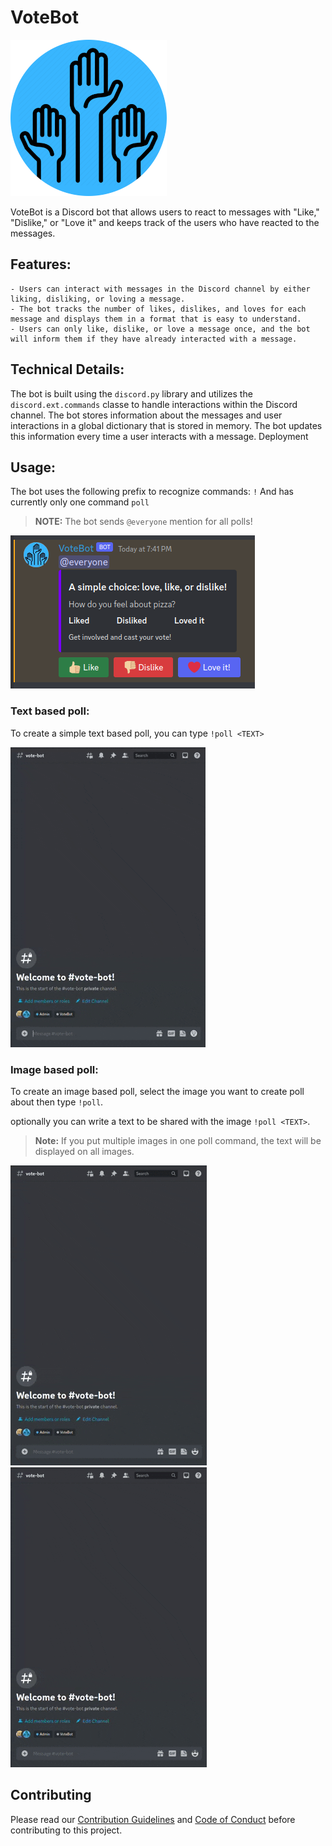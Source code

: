 # VoteBot

![](./assets/logo_github.png)

VoteBot is a Discord bot that allows users to react to messages with "Like," "Dislike," or "Love it" and keeps track of
the users who have reacted to the messages.

## Features:

    - Users can interact with messages in the Discord channel by either liking, disliking, or loving a message.
    - The bot tracks the number of likes, dislikes, and loves for each message and displays them in a format that is easy to understand.
    - Users can only like, dislike, or love a message once, and the bot will inform them if they have already interacted with a message.

## Technical Details:

The bot is built using the `discord.py` library and utilizes the `discord.ext.commands` classe to handle interactions
within the Discord channel.
The bot stores information about the messages and user interactions in a global dictionary that is stored in memory. The
bot updates this information every time a user interacts with a message.
Deployment

## Usage:

The bot uses the following prefix to recognize commands: `!`
And has currently only one command `poll`

> **NOTE:** The bot sends `@everyone` mention for all polls!

![simple poll interface](./assets/poll_1.png)

### Text based poll:

To create a simple text based poll, you can type `!poll <TEXT>`

![Create text based poll](./assets/basic_text.gif)

### Image based poll:

To create an image based poll, select the image you want to create poll about then type `!poll`.

optionally you can write a text to be shared with the image `!poll <TEXT>`.

> **Note:** If you put multiple images in one poll command, the text will be displayed on all images.

![Create single image poll](./assets/single_image.gif)
![Create multiple images polls](./assets/multiple_images.gif)

## Contributing

Please read our [Contribution Guidelines](CONTRIBUTING.md) and [Code of Conduct](CODE_OF_CONDUCT.md) before contributing to this project.
